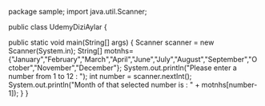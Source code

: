 package sample;
import java.util.Scanner;

public class UdemyDiziAylar {

  public static void main(String[] args) {
        Scanner scanner = new Scanner(System.in);
        String[] motnhs={"January","February","March","April","June","July","August","September","October","November","December"};
        System.out.println("Please enter a number from 1 to 12 : ");
        int number = scanner.nextInt();
        System.out.println("Month of that selected number is : " + motnhs[number-1]);
    }
}
